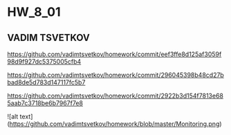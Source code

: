 # HW_8_01
## VADIM TSVETKOV

https://github.com/vadimtsvetkov/homework/commit/eef3ffe8d125af3059f98d9f927dc5375005cfb4

https://github.com/vadimtsvetkov/homework/commit/296045398b48cd27bbad8de5d783d147117fc5b7

https://github.com/vadimtsvetkov/homework/commit/2922b3d154f7813e685aab7c3718be6b7967f7e8

![alt text] (https://github.com/vadimtsvetkov/homework/blob/master/Monitoring.png)
